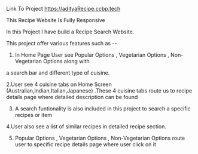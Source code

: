 Link To Project https://adityaRecipe.ccbp.tech

This Recipe Website Is Fully Responsive

In this Project I have build a Recipe Search Website.

This project offer various features such as --

1. In Home Page User see Popular Options , Vegetarian Options , Non-Vegetarian Options along with

a search bar and different type of cuisine.

2.User see 4 cuisine tabs on Home Screen (Australian,Indian,Italian,Japanese) .These 4 cuisine tabs route us to recipe details page where detailed description can be found

3. A search funtionality is also included in this project to search a specific recipes or item

4.User also see a list of similar recipes in detailed recipe section.

5. Popular Options , Vegetarian Options , Non-Vegetarian Options route user to specific recipe details page where user click on it
